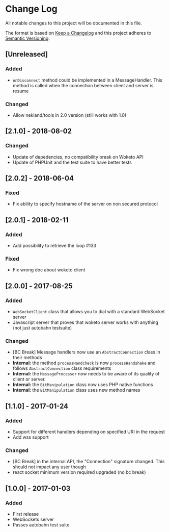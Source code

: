# Change Log
All notable changes to this project will be documented in this file.

The format is based on [Keep a Changelog](http://keepachangelog.com/) 
and this project adheres to [Semantic Versioning](http://semver.org/).


## [Unreleased]
### Added
- `onDisconnect` method could be implemented in a MessageHandler. This method is called when the connection between client and server is resume
### Changed
- Allow nekland/tools in 2.0 version (still works with 1.0)

## [2.1.0] - 2018-08-02
### Changed
- Update of depedencies, no compatibility break on Woketo API
- Update of PHPUnit and the test suite to have better tests

## [2.0.2] - 2018-06-04
### Fixed
- Fix ability to specify hostname of the server on non secured protocol

## [2.0.1] - 2018-02-11
### Added
- Add possibility to retrieve the loop #133

### Fixed
- Fix wrong doc about woketo client

## [2.0.0] - 2017-08-25
### Added
- `WebSocketClient` class that allows you to dial with a standard WebSocket server
- Javascript server that proves that woketo server works with anything (not just autobahn testsuite)

### Changed
- [BC Break] Message handlers now use an `AbstractConnection` class in their methods
- **Internal:** the method `processHandcheck` is now `processHandshake` and follows `AbstractConnection` class requirements
- **Internal:** the `MessageProcessor` now needs to be aware of its quality of client or server.
- **Internal:** the `BitManipulation` class now uses PHP native functions
- **Internal:** the `BitManipulation` class uses new method names


## [1.1.0] - 2017-01-24
### Added
- Support for different handlers depending on specified URI in the request
- Add wss support

### Changed
- [BC Break] in the internal API, the "Connection" signature changed. This should not impact any user though 
- react socket minimum version required upgraded (no bc break)

## [1.0.0] - 2017-01-03
### Added
- First release
- WebSockets server
- Passes autobahn test suite

